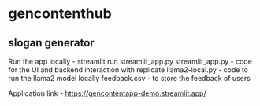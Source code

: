 # gencontenthub
## slogan generator

Run the app locally - streamlit run streamlit_app.py
streamlit_app.py - code for the UI and backend interaction with replicate
llama2-local.py - code to run the llama2 model locally
feedback.csv - to store the feedback of users

Application link - https://gencontentapp-demo.streamlit.app/
